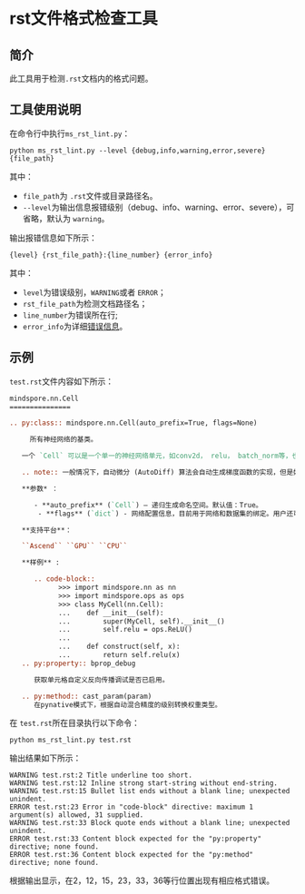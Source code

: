 # rst文件格式检查工具

## 简介

此工具用于检测`.rst`文档内的格式问题。

## 工具使用说明

在命令行中执行`ms_rst_lint.py`：

`python ms_rst_lint.py --level {debug,info,warning,error,severe} {file_path}`

其中：

- `file_path`为 `.rst`文件或目录路径名。
- `--level`为输出信息报错级别（debug、info、warning、error、severe），可省略，默认为 `warning`。

输出报错信息如下所示：

`{level} {rst_file_path}:{line_number} {error_info}`

其中：

- `level`为错误级别，`WARNING`或者 `ERROR`；
- `rst_file_path`为检测文档路径名；
- `line_number`为错误所在行;
- `error_info`为详细[错误信息](https://gitee.com/mindspore/docs/blob/r1.10/tools/rst_lint/RULES.md#)。

## 示例

`test.rst`文件内容如下所示：

```rst
mindspore.nn.Cell
===============

.. py:class:: mindspore.nn.Cell(auto_prefix=True, flags=None)

     所有神经网络的基类。

   一个 `Cell` 可以是一个单一的神经网络单元，如conv2d， relu， batch_norm等，也可以是组成网络的 `Cell` 的结合体。

   .. note:: 一般情况下，自动微分 (AutoDiff) 算法会自动生成梯度函数的实现，但是如果实现了自定义的反向传播函数 (bprop method)，梯度函数将会被Cell中定义的反向传播函数代替。反向传播函数将会接收一个包含关于输出的损失梯度的张量 `dout` 和一个包含前向传播结果的张量 `out` 。反向传播函数需要计算关于输入的损失梯度，关于参数变量的损失函数目前还不支持。反向传播函数必须包含self参数。

   **参数* ：

      - **auto_prefix** (`Cell`) – 递归生成命名空间。默认值：True。
       - **flags** (`dict`) - 网络配置信息，目前用于网络和数据集的绑定。用户还可以通过该参数自定义网络属性。默认值：None。

   **支持平台**：

   ``Ascend`` ``GPU`` ``CPU``

   **样例** :

      .. code-block::
            >>> import mindspore.nn as nn
            >>> import mindspore.ops as ops
            >>> class MyCell(nn.Cell):
            ...    def __init__(self):
            ...        super(MyCell, self).__init__()
            ...        self.relu = ops.ReLU()
            ...
            ...    def construct(self, x):
            ...        return self.relu(x)
   .. py:property:: bprop_debug

      获取单元格自定义反向传播调试是否已启用。

   .. py:method:: cast_param(param)
      在pynative模式下，根据自动混合精度的级别转换权重类型。
```

在 `test.rst`所在目录执行以下命令：

`python ms_rst_lint.py test.rst`

输出结果如下所示：

```text
WARNING test.rst:2 Title underline too short.
WARNING test.rst:12 Inline strong start-string without end-string.
WARNING test.rst:15 Bullet list ends without a blank line; unexpected unindent.
ERROR test.rst:23 Error in "code-block" directive: maximum 1 argument(s) allowed, 31 supplied.
WARNING test.rst:33 Block quote ends without a blank line; unexpected unindent.
ERROR test.rst:33 Content block expected for the "py:property" directive; none found.
ERROR test.rst:36 Content block expected for the "py:method" directive; none found.
```

根据输出显示，在2，12，15，23，33，36等行位置出现有相应格式错误。
